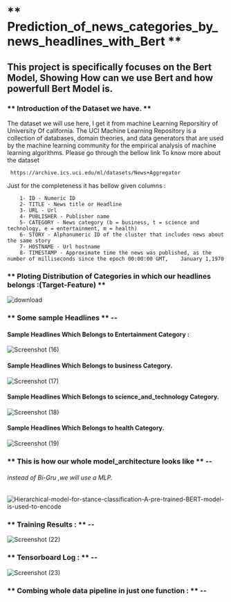 # ** Prediction_of_news_categories_by_news_headlines_with_Bert **

## This project is specifically focuses on the Bert Model, Showing How can we use Bert and how powerfull Bert Model is.

### ** Introduction of the Dataset we have. **
The dataset we will use here, I get it from machine Learning Reporsitiry of University Of california. The UCI Machine Learning Repository is a collection of databases, domain theories, and data generators that are used by the machine learning community for the empirical analysis of machine learning algorithms. Please go through the bellow link To know more about the dataset 

     https://archive.ics.uci.edu/ml/datasets/News+Aggregator
     
Just for the completeness it has bellow given columns :

        1- ID - Numeric ID
        2- TITLE - News title or Headline
        3- URL - Url
        4- PUBLISHER - Publisher name
        5- CATEGORY - News category (b = business, t = science and technology, e = entertainment, m = health)
        6- STORY - Alphanumeric ID of the cluster that includes news about the same story
        7- HOSTNAME - Url hostname
        8- TIMESTAMP - Approximate time the news was published, as the number of milliseconds since the epoch 00:00:00 GMT,    January 1,1970
 
### ** Ploting Distribution of Categories in which our headlines belongs :(Target-Feature) **
![download](https://user-images.githubusercontent.com/61959483/128489750-2f41ca80-a416-409c-887c-a4e7e37b5706.png)

### ** Some sample Headlines ** --

#### Sample Headlines Which Belongs to Entertainment Category :
![Screenshot (16)](https://user-images.githubusercontent.com/61959483/128490829-2e92835a-767e-4628-9934-16e695b8b913.png)

#### Sample Headlines Which Belongs to business Category.
![Screenshot (17)](https://user-images.githubusercontent.com/61959483/128490956-beb10841-9069-4621-b6af-62ef347fd9bf.png)

#### Sample Headlines Which Belongs to science_and_technology Category.
![Screenshot (18)](https://user-images.githubusercontent.com/61959483/128491055-a2639faf-7e2b-45bf-8061-55279d5a3114.png)

#### Sample Headlines Which Belongs to health Category.
![Screenshot (19)](https://user-images.githubusercontent.com/61959483/128491132-8265b11d-8b6b-423f-a562-a3fb1f7c4fa0.png)


### ** This is how our whole model_architecture looks like ** --
###### instead of Bi-Gru ,we will use a MLP.

![Hierarchical-model-for-stance-classification-A-pre-trained-BERT-model-is-used-to-encode](https://user-images.githubusercontent.com/61959483/128492341-30eafe80-2cab-4266-99ec-5225abf00878.png)



### ** Training Results : ** --

![Screenshot (22)](https://user-images.githubusercontent.com/61959483/128492661-8b7e0920-e48e-414f-ab07-13a877c06d17.png)


### ** Tensorboard Log : ** --
![Screenshot (23)](https://user-images.githubusercontent.com/61959483/128492973-37c306cb-9d97-476c-8b32-03af2fb94da5.png)


### ** Combing whole data pipeline in just one function : ** --





